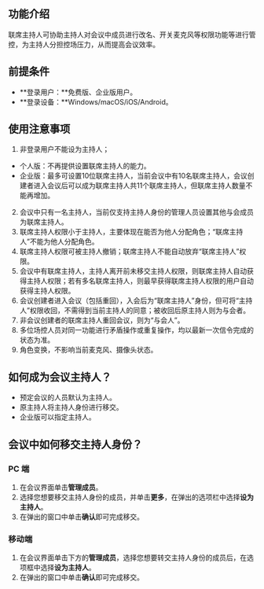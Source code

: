 ## 功能介绍
联席主持人可协助主持人对会议中成员进行改名、开关麦克风等权限功能等进行管控，为主持人分担控场压力，从而提高会议效率。

## 前提条件
- **登录用户：**免费版、企业版用户。
- **登录设备：**Windows/macOS/iOS/Android。

## 使用注意事项
1. 非登录用户不能设为主持人；
 - 个人版：不再提供设置联席主持人的能力。
 - 企业版：最多可设置10位联席主持人，当前会议中有10名联席主持人，会议创建者进入会议后可以成为联席主持人共11个联席主持人，但联席主持人数量不能再增加。
2. 会议中只有一名主持人，当前仅支持主持人身份的管理人员设置其他与会成员为联席主持人。
3. 联席主持人权限小于主持人，主要体现在能否为他人分配角色；“联席主持人”不能为他人分配角色。
4. 联席主持人权限可被主持人撤销；联席主持人不能自动放弃“联席主持人”权限。
5. 会议中有联席主持人，主持人离开前未移交主持人权限，则联席主持人自动获得主持人权限；若有多名联席主持人，则最早获得联席主持人权限的用户自动获得主持人权限。
6. 会议创建者进入会议（包括重回），入会后为“联席主持人”身份，但可将“主持人”权限收回，不需得到当前主持人的同意；被收回后原主持人则为与会者。
7. 非会议创建者的联席主持人重回会议，则为“与会人”。
8. 多位场控人员对同一功能进行矛盾操作或重复操作，均以最新一次信令完成的状态为准。
9. 角色变换，不影响当前麦克风、摄像头状态。

## 如何成为会议主持人？
- 预定会议的人员默认为主持人。
- 原主持人将主持人身份进行移交。
- 企业版可以指定主持人。

## 会议中如何移交主持人身份？
### PC 端
1. 在会议界面单击**管理成员**。
2. 选择您想要移交主持人身份的成员，并单击**更多**，在弹出的选项栏中选择**设为主持人**。
3. 在弹出的窗口中单击**确认**即可完成移交。

### 移动端
1. 在会议界面单击下方的**管理成员**，选择您想要转交主持人身份的成员后，在选项框中选择**设为主持人**。
2. 在弹出的窗口中单击**确认**即可完成移交。